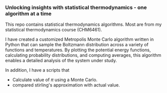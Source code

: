 ### Unlocking insights with statistical thermodynamics - one algorithm at a time
This repo contains statistical thermodynamics algorithms. Most are from my statistical thermodynamics course (CHM6461). 

I have created a customized Metropolis Monte Carlo algorithm written in Python that can sample the Boltzmann distribution across a variety of functions and temperatures. By plotting the potential energy functions, calculating probability distributions, and computing averages, this algorithm enables a detailed analysis of the system under study. 

In addition, I have a scripts that 
- Calculate value of $\pi$ using a Monte Carlo.
- compared stirling's approximation with actual value.

